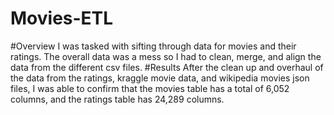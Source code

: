 # Movies-ETL
#Overview
I was tasked with sifting through data for movies and their ratings. The overall data was a mess so I had to clean, merge, and align the data from the different csv files.
#Results
After the clean up and overhaul of the data from the ratings, kraggle movie data, and wikipedia movies json files, I was able to confirm that the movies table has a total of 6,052 columns, and the ratings table has 24,289 columns.
